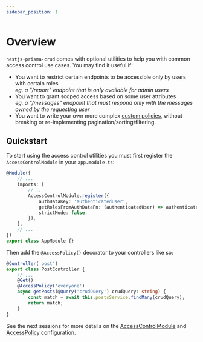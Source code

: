 ```yaml
---
sidebar_position: 1
---
```


# Overview

`nestjs-prisma-crud` comes with optional utilities to help you with common access control use cases. You may find it useful if:

-   You want to restrict certain endpoints to be accessible only by users with certain roles <br/> _eg. a "/report" endpoint that is only available for admin users_
-   You want to grant scoped access based on some user attributes <br/>_eg. a "/messages" endpoint that must respond only with the messages owned by the requesting user_
-   You want to write your own more complex [custom policies](./custom-policy), without breaking or re-implementing pagination/sorting/filtering.

## Quickstart

To start using the access control utilities you must first register the `AccessControlModule` in your `app.module.ts`:

```ts title=app.module.ts
@Module({
    // ...
    imports: [
        // ..
        AccessControlModule.register({
            authDataKey: 'authenticatedUser',
            getRolesFromAuthDataFn: (authenticatedUser) => authenticatedUser?.roles,
            strictMode: false,
        }),
    ],
    // ...
})
export class AppModule {}
```

Then add the `@AccessPolicy()` decorator to your controllers like so:

```ts title=post.controller.ts {5}
@Controller('post')
export class PostController {
    // ...
    @Get()
    @AccessPolicy('everyone')
    async getPosts(@Query('crudQuery') crudQuery: string) {
        const match = await this.postsService.findMany(crudQuery);
        return match;
    }
}
```

See the next sessions for more details on the [AccessControlModule](./access-control-module) and [AccessPolicy](./access-policy) configuration.
